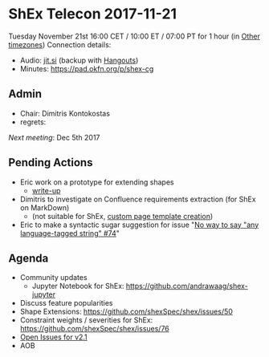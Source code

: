 # ShEx Telecon 2017-11-21

Tuesday November 21st 16:00 CET / 10:00 ET / 07:00 PT for 1 hour (in [Other timezones](https://www.timeanddate.com/worldclock/fixedtime.html?msg=ShEx+CG&iso=20171121T16&p1=195&ah=1))
Connection details:

* Audio: [jit.si](https://meet.jit.si/ShEx) (backup with [Hangouts](http://tinyurl.com/ShEx-hangouts))
* Minutes: https://pad.okfn.org/p/shex-cg

## Admin

 * Chair: Dimitris Kontokostas
 * regrets: 

*Next meeting*: Dec 5th 2017

## Pending Actions
 * Eric  work on a prototype for extending shapes
   * [write-up](https://github.com/shexSpec/shex/blob/master/Inheritance.md)
 * Dimitris to investigate on Confluence requirements extraction (for ShEx on MarkDown)
   * (not suitable for ShEx, [custom page template creation](https://confluence.atlassian.com/doc/blog/2015/08/how-to-document-product-requirements-in-confluence))
 * Eric to make a syntactic sugar suggestion for issue "[No way to say "any language-tagged string" #74](https://github.com/shexSpec/shex/issues/74)"

 
## Agenda
 * Community updates
   * Jupyter Notebook for ShEx: https://github.com/andrawaag/shex-jupyter
 * Discuss feature popularities
 * Shape Extensions: https://github.com/shexSpec/shex/issues/50
 * Constraint weights / severities for ShEx: https://github.com/shexSpec/shex/issues/76
 * [Open Issues for v2.1](https://github.com/shexSpec/shex/issues?q=is%3Aopen+is%3Aissue+milestone%3A2.1)
 * AOB 
